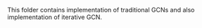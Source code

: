 This folder contains implementation of traditional GCNs and also implementation of iterative GCN.<br>
